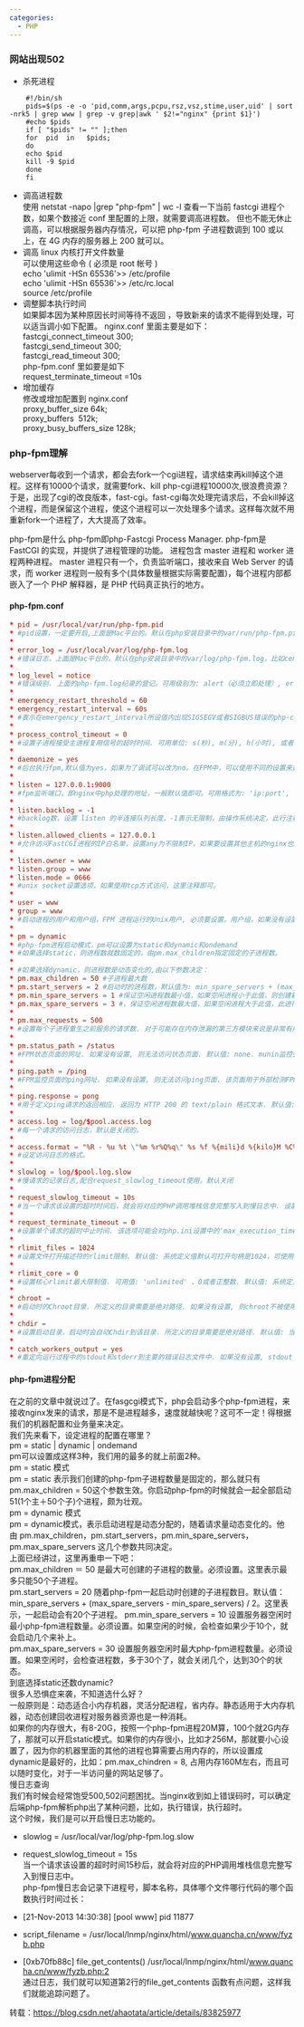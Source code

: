 ```yaml
---
categories:
  - PHP
---
```

### 网站出现502
- 杀死进程
``` shell
    #!/bin/sh
    pids=$(ps -e -o 'pid,comm,args,pcpu,rsz,vsz,stime,user,uid' | sort -nrk5 | grep www | grep -v grep|awk ' $2!="nginx" {print $1}')
    #echo $pids
    if [ "$pids" != "" ];then
    for  pid  in   $pids;
    do
    echo $pid
    kill -9 $pid
    done
    fi
```
- 调高进程数  
使用 netstat -napo |grep "php-fpm" | wc -l 查看一下当前 fastcgi 进程个数，如果个数接近 conf 里配置的上限，就需要调高进程数。
但也不能无休止调高，可以根据服务器内存情况，可以把 php-fpm 子进程数调到 100 或以上，在 4G 内存的服务器上 200 就可以。
- 调高 linux 内核打开文件数量  
可以使用这些命令 ( 必须是 root 帐号 )  
echo 'ulimit -HSn 65536'>> /etc/profile  
echo 'ulimit -HSn 65536'>> /etc/rc.local  
source /etc/profile  
- 调整脚本执行时间  
如果脚本因为某种原因长时间等待不返回 ，导致新来的请求不能得到处理，可以适当调小如下配置。
nginx.conf 里面主要是如下：  
fastcgi_connect_timeout 300;  
fastcgi_send_timeout 300;  
fastcgi_read_timeout 300;  
php-fpm.conf 里如要是如下  
request_terminate_timeout =10s  
- 增加缓存  
修改或增加配置到 nginx.conf  
proxy_buffer_size 64k;  
proxy_buffers  512k;  
proxy_busy_buffers_size 128k;  

### php-fpm理解
webserver每收到一个请求，都会去fork一个cgi进程，请求结束再kill掉这个进程。这样有10000个请求，就需要fork、kill php-cgi进程10000次,很浪费资源？于是，出现了cgi的改良版本，fast-cgi。fast-cgi每次处理完请求后，不会kill掉这个进程，而是保留这个进程，使这个进程可以一次处理多个请求。这样每次就不用重新fork一个进程了，大大提高了效率。    

php-fpm是什么
php-fpm即php-Fastcgi Process Manager. php-fpm是 FastCGI 的实现，并提供了进程管理的功能。 进程包含 master 进程和 worker 进程两种进程。 master 进程只有一个，负责监听端口，接收来自 Web Server 的请求，而 worker 进程则一般有多个(具体数量根据实际需要配置)，每个进程内部都嵌入了一个 PHP 解释器，是 PHP 代码真正执行的地方。

#### php-fpm.conf
``` conf
* pid = /usr/local/var/run/php-fpm.pid
* #pid设置，一定要开启,上面是Mac平台的。默认在php安装目录中的var/run/php-fpm.pid。比如centos的在: /usr/local/php/var/run/php-fpm.pid
* 
* error_log = /usr/local/var/log/php-fpm.log
* #错误日志，上面是Mac平台的，默认在php安装目录中的var/log/php-fpm.log，比如centos的在: /usr/local/php/var/log/php-fpm.log
* 
* log_level = notice
* #错误级别. 上面的php-fpm.log纪录的登记。可用级别为: alert（必须立即处理）, error（错误情况）, warning（警告情况）, notice（一般重要信息）, debug（调试信息）. 默认: notice.
* 
* emergency_restart_threshold = 60
* emergency_restart_interval = 60s
* #表示在emergency_restart_interval所设值内出现SIGSEGV或者SIGBUS错误的php-cgi进程数如果超过 emergency_restart_threshold个，php-fpm就会优雅重启。这两个选项一般保持默认值。0 表示 '关闭该功能'. 默认值: 0 (关闭).
* 
* process_control_timeout = 0
* #设置子进程接受主进程复用信号的超时时间. 可用单位: s(秒), m(分), h(小时), 或者 d(天) 默认单位: s(秒). 默认值: 0.
* 
* daemonize = yes
* #后台执行fpm,默认值为yes，如果为了调试可以改为no。在FPM中，可以使用不同的设置来运行多个进程池。 这些设置可以针对每个进程池单独设置。
* 
* listen = 127.0.0.1:9000
* #fpm监听端口，即nginx中php处理的地址，一般默认值即可。可用格式为: 'ip:port', 'port', '/path/to/unix/socket'. 每个进程池都需要设置。如果nginx和php在不同的机器上，分布式处理，就设置ip这里就可以了。
* 
* listen.backlog = -1
* #backlog数，设置 listen 的半连接队列长度，-1表示无限制，由操作系统决定，此行注释掉就行。backlog含义参考：http://www.3gyou.cc/?p=41
* 
* listen.allowed_clients = 127.0.0.1
* #允许访问FastCGI进程的IP白名单，设置any为不限制IP，如果要设置其他主机的nginx也能访问这台FPM进程，listen处要设置成本地可被访问的IP。默认值是any。每个地址是用逗号分隔. 如果没有设置或者为空，则允许任何服务器请求连接。
* 
* listen.owner = www
* listen.group = www
* listen.mode = 0666
* #unix socket设置选项，如果使用tcp方式访问，这里注释即可。
* 
* user = www
* group = www
* #启动进程的用户和用户组，FPM 进程运行的Unix用户, 必须要设置。用户组，如果没有设置，则默认用户的组被使用。
* 
* pm = dynamic
* #php-fpm进程启动模式，pm可以设置为static和dynamic和ondemand
* #如果选择static，则进程数就数固定的，由pm.max_children指定固定的子进程数。
* 
* #如果选择dynamic，则进程数是动态变化的,由以下参数决定：
* pm.max_children = 50 #子进程最大数
* pm.start_servers = 2 #启动时的进程数，默认值为: min_spare_servers + (max_spare_servers - min_spare_servers) / 2
* pm.min_spare_servers = 1 #保证空闲进程数最小值，如果空闲进程小于此值，则创建新的子进程
* pm.max_spare_servers = 3 #，保证空闲进程数最大值，如果空闲进程大于此值，此进行清理
* 
* pm.max_requests = 500
* #设置每个子进程重生之前服务的请求数. 对于可能存在内存泄漏的第三方模块来说是非常有用的. 如果设置为 '0' 则一直接受请求. 等同于 PHP_FCGI_MAX_REQUESTS 环境变量. 默认值: 0.
* 
* pm.status_path = /status
* #FPM状态页面的网址. 如果没有设置, 则无法访问状态页面. 默认值: none. munin监控会使用到
* 
* ping.path = /ping
* #FPM监控页面的ping网址. 如果没有设置, 则无法访问ping页面. 该页面用于外部检测FPM是否存活并且可以响应请求. 请注意必须以斜线开头 (/)。
* 
* ping.response = pong
* #用于定义ping请求的返回相应. 返回为 HTTP 200 的 text/plain 格式文本. 默认值: pong.
* 
* access.log = log/$pool.access.log
* #每一个请求的访问日志，默认是关闭的。
* 
* access.format = "%R - %u %t \"%m %r%Q%q\" %s %f %{mili}d %{kilo}M %C%%"
* #设定访问日志的格式。
* 
* slowlog = log/$pool.log.slow
* #慢请求的记录日志,配合request_slowlog_timeout使用，默认关闭
* 
* request_slowlog_timeout = 10s
* #当一个请求该设置的超时时间后，就会将对应的PHP调用堆栈信息完整写入到慢日志中. 设置为 '0' 表示 'Off'
* 
* request_terminate_timeout = 0
* #设置单个请求的超时中止时间. 该选项可能会对php.ini设置中的'max_execution_time'因为某些特殊原因没有中止运行的脚本有用. 设置为 '0' 表示 'Off'.当经常出现502错误时可以尝试更改此选项。
* 
* rlimit_files = 1024
* #设置文件打开描述符的rlimit限制. 默认值: 系统定义值默认可打开句柄是1024，可使用 ulimit -n查看，ulimit -n 2048修改。
* 
* rlimit_core = 0
* #设置核心rlimit最大限制值. 可用值: 'unlimited' 、0或者正整数. 默认值: 系统定义值.
* 
* chroot =
* #启动时的Chroot目录. 所定义的目录需要是绝对路径. 如果没有设置, 则chroot不被使用.
* 
* chdir =
* #设置启动目录，启动时会自动Chdir到该目录. 所定义的目录需要是绝对路径. 默认值: 当前目录，或者/目录（chroot时）
* 
* catch_workers_output = yes
* #重定向运行过程中的stdout和stderr到主要的错误日志文件中. 如果没有设置, stdout 和 stderr 将会根据FastCGI的规则被重定向到 /dev/null . 默认值: 空.
```

#### php-fpm进程分配
在之前的文章中就说过了。在fasgcgi模式下，php会启动多个php-fpm进程，来接收nginx发来的请求，那是不是进程越多，速度就越快呢？这可不一定！得根据我们的机器配置和业务量来决定。  
我们先来看下，设定进程的配置在哪里？  
pm = static | dynamic | ondemand  
pm可以设置成这样3种，我们用的最多的就上前面2种。  
pm = static 模式  
pm = static 表示我们创建的php-fpm子进程数量是固定的，那么就只有pm.max_children = 50这个参数生效。你启动php-fpm的时候就会一起全部启动51(1个主＋50个子)个进程，颇为壮观。  
pm = dynamic 模式  
pm = dynamic模式，表示启动进程是动态分配的，随着请求量动态变化的。他由 pm.max_children，pm.start_servers，pm.min_spare_servers，pm.max_spare_servers 这几个参数共同决定。  
上面已经讲过，这里再重申一下吧：  
pm.max_children ＝ 50 是最大可创建的子进程的数量。必须设置。这里表示最多只能50个子进程。  
pm.start_servers = 20 随着php-fpm一起启动时创建的子进程数目。默认值：min_spare_servers + (max_spare_servers - min_spare_servers) / 2。这里表示，一起启动会有20个子进程。
pm.min_spare_servers = 10 设置服务器空闲时最小php-fpm进程数量。必须设置。如果空闲的时候，会检查如果少于10个，就会启动几个来补上。  
pm.max_spare_servers = 30 设置服务器空闲时最大php-fpm进程数量。必须设置。如果空闲时，会检查进程数，多于30个了，就会关闭几个，达到30个的状态。  
到底选择static还数dynamic?  
很多人恐惧症来袭，不知道选什么好？  
一般原则是：动态适合小内存机器，灵活分配进程，省内存。静态适用于大内存机器，动态创建回收进程对服务器资源也是一种消耗。  
如果你的内存很大，有8-20G，按照一个php-fpm进程20M算，100个就2G内存了，那就可以开启static模式。如果你的内存很小，比如才256M，那就要小心设置了，因为你的机器里面的其他的进程也算需要占用内存的，所以设置成dynamic是最好的，比如：pm.max_chindren = 8, 占用内存160M左右，而且可以随时变化，对于一半访问量的网站足够了。  
慢日志查询  
我们有时候会经常饱受500,502问题困扰。当nginx收到如上错误码时，可以确定后端php-fpm解析php出了某种问题，比如，执行错误，执行超时。  
这个时候，我们是可以开启慢日志功能的。  

* slowlog = /usr/local/var/log/php-fpm.log.slow  
* request_slowlog_timeout = 15s  
当一个请求该设置的超时时间15秒后，就会将对应的PHP调用堆栈信息完整写入到慢日志中。  
php-fpm慢日志会记录下进程号，脚本名称，具体哪个文件哪行代码的哪个函数执行时间过长：  

* [21-Nov-2013 14:30:38] [pool www] pid 11877  
* script_filename = /usr/local/lnmp/nginx/html/www.quancha.cn/www/fyzb.php  
* [0xb70fb88c] file_get_contents() /usr/local/lnmp/nginx/html/www.quancha.cn/www/fyzb.php:2  
通过日志，我们就可以知道第2行的file_get_contents 函数有点问题，这样我们就能追踪问题了。  

转载：https://blog.csdn.net/ahaotata/article/details/83825977


